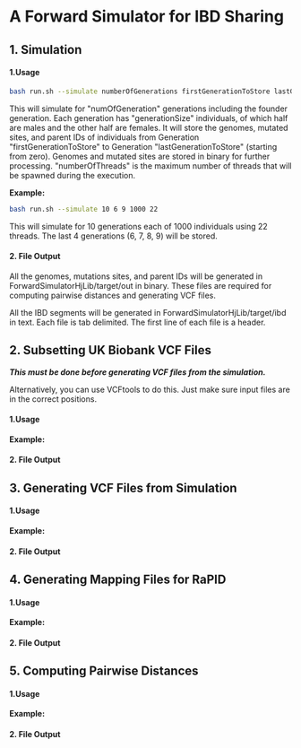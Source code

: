 # A Forward Simulator for IBD Sharing

## 1. Simulation

  #### 1.Usage
   
  ```bash
  bash run.sh --simulate numberOfGenerations firstGenerationToStore lastGenerationToStore generationSize numberOfThreads
  ```
        
  This will simulate for "numOfGeneration" generations including the founder generation.
  Each generation has "generationSize" individuals, of which half are males and the other half are females.
  It will store the genomes, mutated sites, and parent IDs of individuals
  from Generation "firstGenerationToStore" to Generation "lastGenerationToStore" (starting from zero).
  Genomes and mutated sites are stored in binary for further processing. 
  "numberOfThreads" is the maximum number of threads that will be spawned during the execution.
    
  __Example:__
    
  ```bash
  bash run.sh --simulate 10 6 9 1000 22
  ```
  This will simulate for 10 generations each of 1000 individuals using 22 threads.
  The last 4 generations (6, 7, 8, 9) will be stored.
    
    
  #### 2. File Output
  
  All the genomes, mutations sites, and parent IDs will be generated in ForwardSimulatorHjLib/target/out in binary.
  These files are required for computing pairwise distances and generating VCF files.
  
  All the IBD segments will be generated in ForwardSimulatorHjLib/target/ibd in text.
  Each file is tab delimited. The first line of each file is a header. 

## 2. Subsetting UK Biobank VCF Files

  ___This must be done before generating VCF files from the simulation.___
  
  Alternatively, you can use VCFtools to do this.
  Just make sure input files are in the correct positions.
  
  #### 1.Usage
    
  __Example:__
  
  #### 2. File Output
    
## 3. Generating VCF Files from Simulation

  #### 1.Usage
    
  __Example:__
    
  #### 2. File Output
  
## 4. Generating Mapping Files for RaPID

  #### 1.Usage
    
  __Example:__
    
  #### 2. File Output
 
## 5. Computing Pairwise Distances

  #### 1.Usage
    
  __Example:__
    
  #### 2. File Output